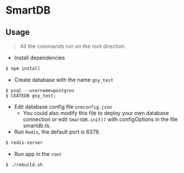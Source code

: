 # SmartDB

## Usage

> All the commands run on the root direction.

- Install dependencies

```bash
$ npm install
```

- Create database with the name `gny_test`
``` 
$ psql --username=postgres
$ CEATEDB gny_test;
```
- Edit database config file `ormconfig.json`
   - You could also modify this file to deploy your own database connection or edit `SmartDB.init()` with configOptions in the file smartdb.ts.
- Run `Redis`, the default port is 6379.

```bash
$ redis-server
```

- Run app in the  `root` 

```bash
$ ./rebuild.sh
```

